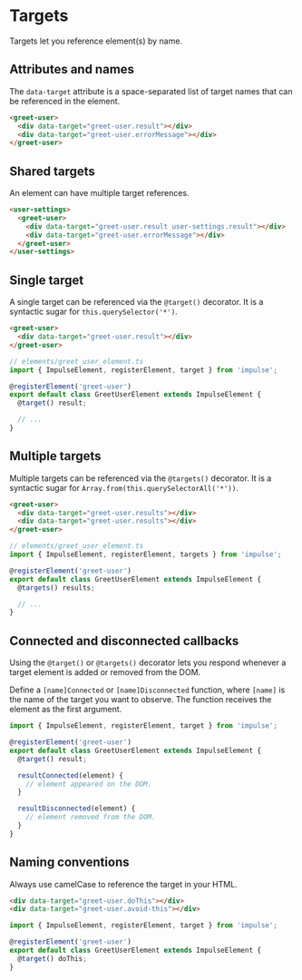 # Targets

Targets let you reference element(s) by name.

## Attributes and names

The `data-target` attribute is a space-separated list of target names that can be referenced in the element.

```html
<greet-user>
  <div data-target="greet-user.result"></div>
  <div data-target="greet-user.errorMessage"></div>
</greet-user>
```

## Shared targets

An element can have multiple target references.

```html
<user-settings>
  <greet-user>
    <div data-target="greet-user.result user-settings.result"></div>
    <div data-target="greet-user.errorMessage"></div>
  </greet-user>
</user-settings>
```

## Single target

A single target can be referenced via the `@target()` decorator. It is a syntactic sugar for `this.querySelector('*')`.

```html
<greet-user>
  <div data-target="greet-user.result"></div>
</greet-user>
```

```ts
// elements/greet_user_element.ts
import { ImpulseElement, registerElement, target } from 'impulse';

@registerElement('greet-user')
export default class GreetUserElement extends ImpulseElement {
  @target() result;

  // ...
}
```

## Multiple targets

Multiple targets can be referenced via the `@targets()` decorator. It is a syntactic sugar for `Array.from(this.querySelectorAll('*'))`.


```html
<greet-user>
  <div data-target="greet-user.results"></div>
  <div data-target="greet-user.results"></div>
</greet-user>
```

```ts
// elements/greet_user_element.ts
import { ImpulseElement, registerElement, targets } from 'impulse';

@registerElement('greet-user')
export default class GreetUserElement extends ImpulseElement {
  @targets() results;

  // ...
}
```

## Connected and disconnected callbacks

Using the `@target()` or `@targets()` decorator lets you respond whenever a target element is added or removed from
the DOM.

Define a `[name]Connected` or `[name]Disconnected` function, where `[name]` is the name of the target you want to
observe. The function receives the element as the first argument.

```ts
import { ImpulseElement, registerElement, target } from 'impulse';

@registerElement('greet-user')
export default class GreetUserElement extends ImpulseElement {
  @target() result;

  resultConnected(element) {
    // element appeared on the DOM.
  }

  resultDisconnected(element) {
    // element removed from the DOM.
  }
}
```

## Naming conventions

Always use camelCase to reference the target in your HTML.

```html
<div data-target="greet-user.doThis"></div>
<div data-target="greet-user.avoid-this"></div>
```

```ts
import { ImpulseElement, registerElement, target } from 'impulse';

@registerElement('greet-user')
export default class GreetUserElement extends ImpulseElement {
  @target() doThis;
}
```
